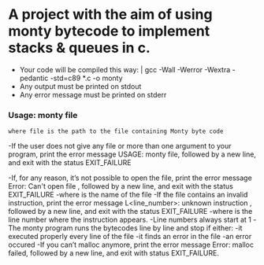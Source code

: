# A project with the aim of using monty bytecode to implement stacks & queues in c.

- Your code will be compiled this way:
  | gcc -Wall -Werror -Wextra -pedantic -std=c89 *.c -o monty
- Any output must be printed on stdout
- Any error message must be printed on stderr

### Usage: monty file
    where file is the path to the file containing Monty byte code

-If the user does not give any file or more than one argument to your program, print the error message USAGE: monty file, followed by a new line, and exit with the status EXIT_FAILURE

-If, for any reason, it’s not possible to open the file, print the error message Error: Can't open file <file>, followed by a new line, and exit with the status EXIT_FAILURE
     -where <file> is the name of the file
-If the file contains an invalid instruction, print the error message L<line_number>: unknown instruction <opcode>, followed by a new line, and exit with the status EXIT_FAILURE
    -where is the line number where the instruction appears.
    -Line numbers always start at 1
-The monty program runs the bytecodes line by line and stop if either:
    -it executed properly every line of the file
    -it finds an error in the file
    -an error occured
-If you can’t malloc anymore, print the error message Error: malloc failed, followed by a new line, and exit with status EXIT_FAILURE.



